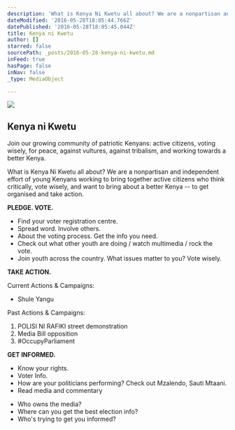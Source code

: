 ```yaml
---
description: 'What is Kenya Ni Kwetu all about? We are a nonpartisan and independent effort of young Kenyans working to bring together active citizens who think critically, vote wisely, and want to bring about a better Kenya -- to get organised and take action.'
dateModified: '2016-05-28T18:05:44.766Z'
datePublished: '2016-05-28T18:05:45.044Z'
title: Kenya ni Kwetu
author: []
starred: false
sourcePath: _posts/2016-05-28-kenya-ni-kwetu.md
inFeed: true
hasPage: false
inNav: false
_type: MediaObject

---
```

<article style=""><img src="https://the-grid-user-content.s3-us-west-2.amazonaws.com/06b3e24d-b7cf-4d21-ba2e-f60d11bbe41a.jpg" /><h1>Kenya ni Kwetu</h1><p>Join our growing community of patriotic Kenyans: active citizens, voting wisely, for peace, against vultures, against tribalism, and working towards a better Kenya.</p></article>

What is Kenya Ni Kwetu all about? We are a nonpartisan and independent effort of young Kenyans working to bring together active citizens who think critically, vote wisely, and want to bring about a better Kenya -- to get organised and take action.

**PLEDGE. VOTE.**

* Find your voter registration centre.
* Spread word. Involve others.
* About the voting process. Get the info you need.
* Check out what other youth are doing / watch multimedia / rock the vote.
* Join youth across the country. What issues matter to you? Vote wisely.

**TAKE ACTION.**

Current Actions & Campaigns:

* Shule Yangu

Past Actions & Campaigns:

1) POLISI NI RAFIKI street demonstration  
2) Media Bill opposition  
3) \#OccupyParliament

**GET INFORMED.**  
- Know your rights.  
- Voter Info.  
- How are your politicians performing? Check out Mzalendo, Sauti Mtaani.  
- Read media and commentary

* Who owns the media?
* Where can you get the best election info?
* Who's trying to get you informed?